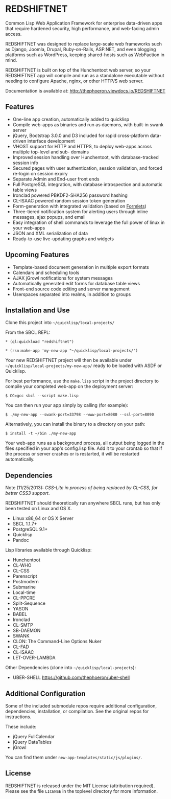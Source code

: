 REDSHIFTNET
===========

Common Lisp Web Application Framework for enterprise data-driven apps that require hardened security, high performance, and web-facing admin access.

REDSHIFTNET was designed to replace large-scale web frameworks such as Django, Joomla, Drupal, Ruby-on-Rails, ASP.NET, and even blogging platforms such as WordPress, keeping shared-hosts such as WebFaction in mind.

REDSHIFTNET is built on top of the Hunchentoot web server, so your REDSHIFTNET app will compile and run as a standalone executable without needing to configure Apache, nginx, or other HTTP/S web server.

Documentation is available at: http://thephoeron.viewdocs.io/REDSHIFTNET

Features
--------

* One-line app creation, automatically added to quicklisp
* Compile web-apps as binaries and run as daemons, with built-in swank server
* jQuery, Bootstrap 3.0.0 and D3 included for rapid cross-platform data-driven interface development
* VHOST support for HTTP and HTTPS, to deploy web-apps across multiple top-level and sub- domains
* Improved session handling over Hunchentoot, with database-tracked session info
* Secured pages with user authentication, session validation, and forced re-login on session expiry
* Separate Admin and End-user front ends
* Full PostgreSQL integration, with database introspection and automatic table views
* Ironclad powered PBKDF2-SHA256 password hashing
* CL-ISAAC powered random session token generation
* Form-generation with integrated validation (based on [Formlets](http://github.com/Inaimathi/formlets))
* Three-tiered notification system for alerting users through inline messages, ajax popups, and email
* Easy integration of shell commands to leverage the full power of linux in your web-apps
* JSON and XML serialization of data
* Ready-to-use live-updating graphs and widgets


Upcoming Features
-----------------

* Template-based document generation in multiple export formats
* Calendars and scheduling tools
* AJAX jGrowl notifications for system messages
* Automatically generated edit forms for database table views
* Front-end source code editing and server management
* Userspaces separated into realms, in addition to groups


Installation and Use
--------------------

Clone this project into ``~/quicklisp/local-projects/``

From the SBCL REPL:

    * (ql:quickload "redshiftnet")

    * (rsn:make-app 'my-new-app "~/quicklisp/local-projects/")

Your new REDSHIFTNET project will then be available under ``~/quicklisp/local-projects/my-new-app/`` ready to be loaded with ASDF or Quicklisp.

For best performance, use the ``make.lisp`` script in the project directory to compile your completed web-app on the deployment server:

    $ CC=gcc sbcl --script make.lisp

You can then run your app simply by calling (for example):

    $ ./my-new-app --swank-port=33798 --www-port=8080 --ssl-port=8090

Alternatively, you can install the binary to a directory on your path:

    $ install -t ~/bin ./my-new-app

Your web-app runs as a background process, all output being logged in the files specified in your app's config.lisp file.  Add it to your crontab so that if the process or server crashes or is restarted, it will be restarted automatically.

Dependencies
------------

Note (11/25/2013): *CSS-Lite in process of being replaced by CL-CSS, for better CSS3 support*.

REDSHIFTNET should theoretically run anywhere SBCL runs, but has only been tested on Linux and OS X.

* Linux x86_64 or OS X Server
* SBCL 1.1.7+
* PostgreSQL 9.1+
* Quicklisp
* Pandoc

Lisp libraries available through Quicklisp:

* Hunchentoot
* CL-WHO
* CL-CSS
* Parenscript
* Postmodern
* Submarine
* Local-time
* CL-PPCRE
* Split-Sequence
* YASON
* BABEL
* Ironclad
* CL-SMTP
* SB-DAEMON
* SWANK
* CLON: The Command-Line Options Nuker
* CL-FAD
* CL-ISAAC
* LET-OVER-LAMBDA

Other Dependencies (clone into ``~/quicklisp/local-projects``):

* UBER-SHELL <https://github.com/thephoeron/uber-shell>

Additional Configuration
------------------------

Some of the included submodule repos require additional configuration, dependencies, installation, or compilation.  See the original repos for instructions.

These include:

* jQuery FullCalendar
* jQuery DataTables
* jGrowl

You can find them under `new-app-templates/static/js/plugins/`.

License
-------

REDSHIFTNET is released under the MIT License (attribution required).  Please see the file `LICENSE` in the toplevel directory for more information.
